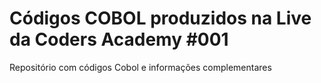 # Códigos COBOL produzidos na Live da Coders Academy #001
Repositório com códigos Cobol e informações complementares
